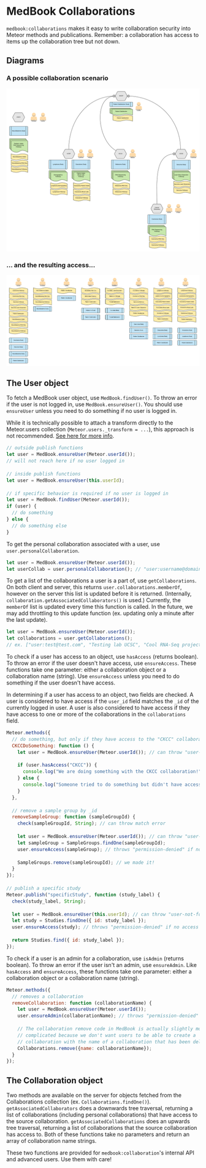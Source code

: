 # MedBook Collaborations

`medbook:collaborations` makes it easy to write collaboration security into Meteor methods and publications. Remember: a collaboration has access to items up the collaboration tree but not down.

## Diagrams

### A possible collaboration scenario

![Collaboration scenario](/docs/collaboration_scenario.png?raw=true "Optional Title")

### ... and the resulting access...

![Collaboration scenario resulting access](/docs/collaboration_scenario_resulting_accesss.png?raw=true "Optional Title")

## The User object

To fetch a MedBook user object, use `MedBook.findUser()`. To throw an error if the user is not logged in, use `MedBook.ensureUser()`. You should use `ensureUser` unless you need to do something if no user is logged in.

While it is technically possible to attach a transform directly to the Meteor.users collection (`Meteor.users._transform = ...`), this approach is not recommended. [See here for more info](https://github.com/meteor/meteor/issues/810#issuecomment-15069258).

```js
// outside publish functions
let user = MedBook.ensureUser(Meteor.userId());
// will not reach here if no user logged in

// inside publish functions
let user = MedBook.ensureUser(this.userId);

// if specific behavior is required if no user is logged in
let user = MedBook.findUser(Meteor.userId());
if (user) {
  // do something
} else {
  // do something else
}
```

To get the personal collaboration associated with a user, use `user.personalCollaboration`.

```js
let user = MedBook.ensureUser(Meteor.userId());
let userCollab = user.personalCollaboration(); // "user:username@domain.suffix"
```

To get a list of the collaborations a user is a part of, use `getCollaborations`. On both client and server, this returns `user.collaborations.memberOf`, however on the server this list is updated before it is returned. (Internally, `collaboration.getAssociatedCollaborators()` is used.) Currently, the `memberOf` list is updated every time this function is called. In the future, we may add throttling to this update function (ex. updating only a minute after the last update).
```js
let user = MedBook.ensureUser(Meteor.userId());
let collaborations = user.getCollaborations();
// ex. ["user:test@test.com", "Testing lab UCSC", "Cool RNA-Seq project"]
```

To check if a user has access to an object, use `hasAccess` (returns boolean). To throw an error if the user doesn't have access, use `ensureAccess`. These functions take one parameter: either a collaboration object or a collaboration name (string). Use `ensureAccess` unless you need to do something if the user doesn't have access.

In determining if a user has access to an object, two fields are checked. A user is considered to have access if the `user_id` field matches the `_id` of the currently logged in user. A user is also considered to have access if they have access to one or more of the collaborations in the `collaborations` field.

```js
Meteor.methods({
  // do something, but only if they have access to the "CKCC" collaboration
  CKCCDoSomething: function () {
    let user = MedBook.ensureUser(Meteor.userId()); // can throw "user-not-found"

    if (user.hasAccess("CKCC")) {
      console.log("We are doing something with the CKCC collaboration!");
    } else {
      console.log("Someone tried to do something but didn't have access.");
    }
  },

  // remove a sample group by _id
  removeSampleGroup: function (sampleGroupId) {
    check(sampleGroupId, String); // can throw match error

    let user = MedBook.ensureUser(Meteor.userId()); // can throw "user-not-found"
    let sampleGroup = SampleGroups.findOne(sampleGroupId);
    user.ensureAccess(sampleGroup); // throws "permission-denied" if no access

    SampleGroups.remove(sampleGroupId); // we made it!
  }
});

// publish a specific study
Meteor.publish("specificStudy", function (study_label) {
  check(study_label, String);

  let user = MedBook.ensureUser(this.userId); // can throw "user-not-found"
  let study = Studies.findOne({ id: study_label });
  user.ensureAccess(study); // throws "permission-denied" if no access

  return Studies.find({ id: study_label });
});
```

To check if a user is an admin for a collaboration, use `isAdmin` (returns boolean). To throw an error if the user isn't an admin, use `ensureAdmin`. Like `hasAccess` and `ensureAccess`, these functions take one parameter: either a collaboration object or a collaboration name (string).

```js
Meteor.methods({
  // removes a collaboration
  removeCollaboration: function (collaborationName) {
    let user = MedBook.ensureUser(Meteor.userId());
    user.ensureAdmin(collaborationName); // throws "permission-denied"

    // The collaboration remove code in MedBook is actually slightly more
    // complicated because we don't want users to be able to create a
    // collaboration with the name of a collaboration that has been deleted.
    Collaborations.remove({name: collaborationName});
  }
});
```

## The Collaboration object

Two methods are available on the server for objects fetched from the Collaborations collection (ex. `Collaborations.findOne()`).  `getAssociatedCollaborators` does a downwards tree traversal, returning a list of collaborations (including personal collaborations) that have access to the source collaboration. `getAssociatedCollaborations` does an upwards tree traversal, returning a list of collaborations that the source collaboration has access to. Both of these functions take no parameters and return an array of collaboration name strings.

These two functions are provided for `medbook:collaboration`'s internal API and advanced users. Use them with care!
